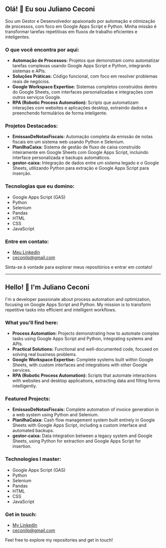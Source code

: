 ## Olá! 👋 Eu sou Juliano Ceconi

Sou um Gestor e Desenvolvedor apaixonado por automação e otimização de processos, com foco em Google Apps Script e Python. Minha missão é transformar tarefas repetitivas em fluxos de trabalho eficientes e inteligentes.

### O que você encontra por aqui:

*   **Automação de Processos:** Projetos que demonstram como automatizar tarefas complexas usando Google Apps Script e Python, integrando sistemas e APIs.
*   **Soluções Práticas:** Código funcional, com foco em resolver problemas reais de negócios.
*   **Google Workspace Expertise:** Sistemas completos construídos dentro do Google Sheets, com interfaces personalizadas e integrações com outros serviços Google.
*   **RPA (Robotic Process Automation):** Scripts que automatizam interações com websites e aplicações desktop, extraindo dados e preenchendo formulários de forma inteligente.

### Projetos Destacados:

*   **EmissaoDeNotasFiscais:** Automação completa da emissão de notas fiscais em um sistema web usando Python e Selenium.
*   **PlanilhaCaixa:** Sistema de gestão de fluxo de caixa construído inteiramente em Google Sheets com Google Apps Script, incluindo interface personalizada e backups automáticos.
*   **gestor-caixa:** Integração de dados entre um sistema legado e o Google Sheets, utilizando Python para extração e Google Apps Script para inserção.

### Tecnologias que eu domino:

*   Google Apps Script (GAS)
*   Python
*   Selenium
*   Pandas
*   HTML
*   CSS
*   JavaScript

### Entre em contato:

*   [Meu LinkedIn](https://www.linkedin.com/in/juliano-ceconi-8ba137121/)
*   ceconilp@gmail.com

Sinta-se à vontade para explorar meus repositórios e entrar em contato!

---

## Hello! 👋 I'm Juliano Ceconi

I'm a developer passionate about process automation and optimization, focusing on Google Apps Script and Python. My mission is to transform repetitive tasks into efficient and intelligent workflows.

### What you'll find here:

*   **Process Automation:** Projects demonstrating how to automate complex tasks using Google Apps Script and Python, integrating systems and APIs.
*   **Practical Solutions:** Functional and well-documented code, focused on solving real business problems.
*   **Google Workspace Expertise:** Complete systems built within Google Sheets, with custom interfaces and integrations with other Google services.
*   **RPA (Robotic Process Automation):** Scripts that automate interactions with websites and desktop applications, extracting data and filling forms intelligently.

### Featured Projects:

*   **EmissaoDeNotasFiscais:** Complete automation of invoice generation in a web system using Python and Selenium.
*   **PlanilhaCaixa:** Cash flow management system built entirely in Google Sheets with Google Apps Script, including a custom interface and automated backups.
*   **gestor-caixa:** Data integration between a legacy system and Google Sheets, using Python for extraction and Google Apps Script for insertion.

### Technologies I master:

*   Google Apps Script (GAS)
*   Python
*   Selenium
*   Pandas
*   HTML
*   CSS
*   JavaScript

### Get in touch:

*   [My LinkedIn](https://www.linkedin.com/in/juliano-ceconi-8ba137121/)
*   ceconilp@gmail.com

Feel free to explore my repositories and get in touch!

